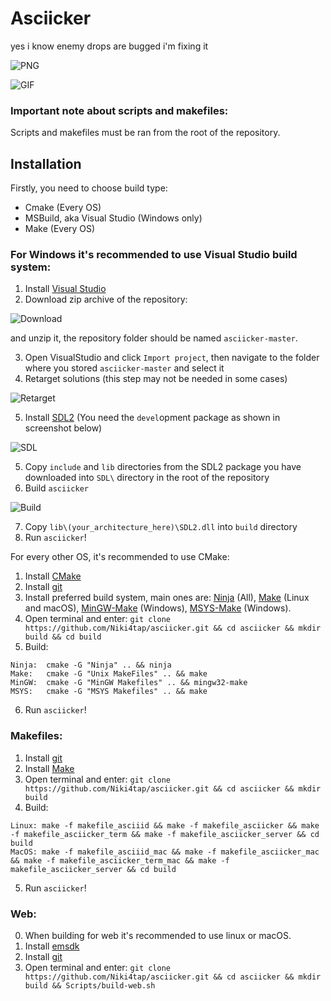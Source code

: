 # Asciicker

yes i know enemy drops are bugged i'm fixing it

![PNG](misc/logo-modded-doa)

![GIF](misc/asciicker.gif)

### Important note about scripts and makefiles:
Scripts and makefiles must be ran from the root of the repository.

## Installation
Firstly, you need to choose build type:
- Cmake (Every OS)
- MSBuild, aka Visual Studio (Windows only)
- Make (Every OS)

### For Windows it's recommended to use Visual Studio build system:
1) Install [Visual Studio](https://visualstudio.microsoft.com/)
2) Download zip archive of the repository:


![Download](misc/github.png) 


and unzip it, the repository folder should be named `asciicker-master`.

3) Open VisualStudio and click `Import project`, then navigate to the folder where you stored `asciicker-master` and select it
4) Retarget solutions (this step may not be needed in some cases)


![Retarget](misc/VS_Retarget.png)


5) Install [SDL2](https://www.libsdl.org/download-2.0.php) 
(You need the `devel`opment package as shown in screenshot below)


![SDL](misc/SDL.png)


5) Copy `include` and `lib` directories from the SDL2 package you have downloaded 
into `SDL\` directory in the root of the repository
6) Build `asciicker`


![Build](misc/VS_Build.png)


7) Copy `lib\(your_architecture_here)\SDL2.dll` into `build` directory
8) Run `asciicker`!

For every other OS, it's recommended to use CMake:
1) Install [CMake](https://cmake.org/download/)
2) Install [git](https://git-scm.com/downloads)
3) Install preferred build system, main ones are: 
[Ninja](https://github.com/ninja-build/ninja/releases) (All),
[Make](https://www.gnu.org/software/make/) (Linux and macOS), 
[MinGW-Make](https://sourceforge.net/projects/mingw/) (Windows), 
[MSYS-Make](https://www.msys2.org/) (Windows).
4) Open terminal and enter: `git clone https://github.com/Niki4tap/asciicker.git && cd asciicker && mkdir build && cd build`
5) Build:
```
Ninja:  cmake -G "Ninja" .. && ninja
Make:   cmake -G "Unix MakeFiles" .. && make
MinGW:  cmake -G "MinGW Makefiles" .. && mingw32-make
MSYS:   cmake -G "MSYS Makefiles" .. && make
```
6) Run `asciicker`!

### Makefiles:
1) Install [git](https://git-scm.com/downloads)
2) Install [Make](https://www.gnu.org/software/make/)
3) Open terminal and enter: `git clone https://github.com/Niki4tap/asciicker.git && cd asciicker && mkdir build`
4) Build:
```
Linux: make -f makefile_asciiid && make -f makefile_asciicker && make -f makefile_asciicker_term && make -f makefile_asciicker_server && cd build
MacOS: make -f makefile_asciiid_mac && make -f makefile_asciicker_mac && make -f makefile_asciicker_term_mac && make -f makefile_asciicker_server && cd build
```
5) Run `asciicker`!

### Web:
0) When building for web it's recommended to use linux or macOS.
1) Install [emsdk](https://github.com/emscripten-core/emsdk)
2) Install [git](https://git-scm.com/downloads)
3) Open terminal and enter: `git clone https://github.com/Niki4tap/asciicker.git && cd asciicker && mkdir build && Scripts/build-web.sh`
